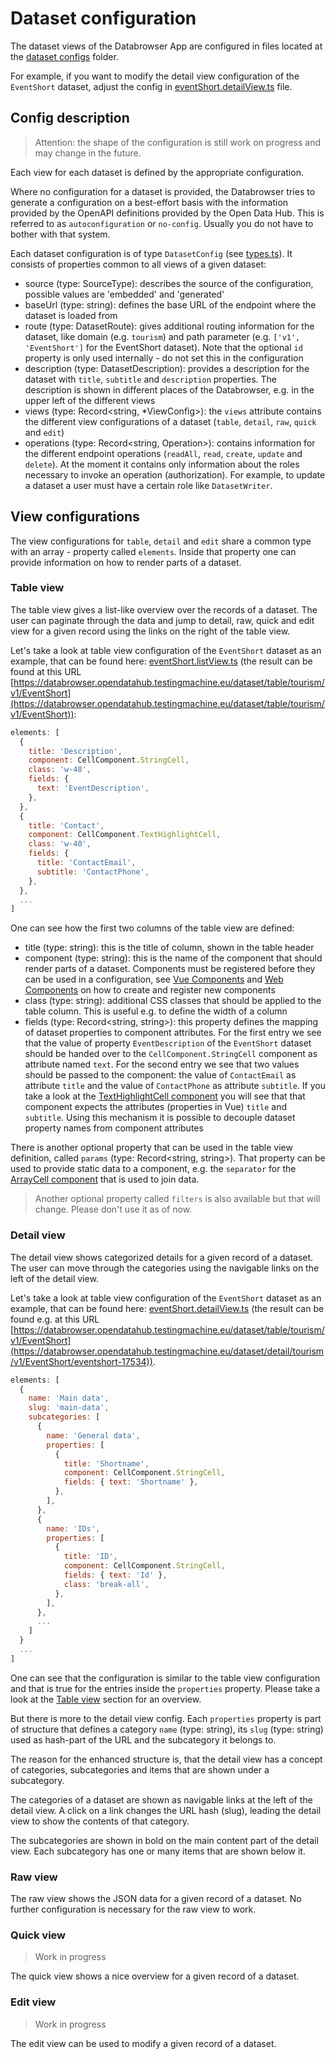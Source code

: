 # Dataset configuration

The dataset views of the Databrowser App are configured in files located at the [dataset configs](../../databrowser/src/config) folder.

For example, if you want to modify the detail view configuration of the `EventShort` dataset, adjust the config in [eventShort.detailView.ts](../../databrowser/src/config/tourism/eventShort/eventShort.detailView.ts) file.

## Config description

> Attention: the shape of the configuration is still work on progress and may change in the future.

Each view for each dataset is defined by the appropriate configuration.

Where no configuration for a dataset is provided, the Databrowser tries to generate a configuration on a best-effort basis with the information provided by the OpenAPI definitions provided by the Open Data Hub. This is referred to as `autoconfiguration` or `no-config`. Usually you do not have to bother with that system.

Each dataset configuration is of type `DatasetConfig` (see [types.ts](../../databrowser/src/domain/datasetConfig/types.ts)). It consists of properties common to all views of a given dataset:

- source (type: SourceType): describes the source of the configuration, possible values are 'embedded' and 'generated'
- baseUrl (type: string): defines the base URL of the endpoint where the dataset is loaded from
- route (type: DatasetRoute): gives additional routing information for the dataset, like domain (e.g. `tourism`) and path parameter (e.g. `['v1', 'EventShort']` for the EventShort dataset). Note that the optional `id` property is only used internally - do not set this in the configuration
- description (type: DatasetDescription): provides a description for the dataset with `title`, `subtitle` and `description` properties. The description is shown in different places of the Databrowser, e.g. in the upper left of the different views
- views (type: Record<string, *ViewConfig>): the `views` attribute contains the different view configurations of a dataset (`table`, `detail`, `raw`, `quick` and `edit`)
- operations (type: Record<string, Operation>): contains information for the different endpoint operations (`readAll`, `read`, `create`, `update` and `delete`). At the moment it contains only information about the roles necessary to invoke an operation (authorization). For example, to update a dataset a user must have a certain role like `DatasetWriter`.

## View configurations

The view configurations for `table`, `detail` and `edit` share a common type with an array - property called `elements`. Inside that property one can provide information on how to render parts of a dataset.

### Table view

The table view gives a list-like overview over the records of a dataset. The user can paginate through the data and jump to detail, raw, quick and edit view for a given record using the links on the right of the table view.

Let's take a look at table view configuration of the  `EventShort` dataset as an example, that can be found here: [eventShort.listView.ts](../../databrowser/src/config/tourism/eventShort/eventShort.listView.ts) (the result can be found at this URL [https://databrowser.opendatahub.testingmachine.eu/dataset/table/tourism/v1/EventShort](https://databrowser.opendatahub.testingmachine.eu/dataset/table/tourism/v1/EventShort)):

```javascript
elements: [
  {
    title: 'Description',
    component: CellComponent.StringCell,
    class: 'w-48',
    fields: {
      text: 'EventDescription',
    },
  },
  {
    title: 'Contact',
    component: CellComponent.TextHighlightCell,
    class: 'w-40',
    fields: {
      title: 'ContactEmail',
      subtitle: 'ContactPhone',
    },
  },
  ...
]
```

One can see how the first two columns of the table view are defined:

- title (type: string): this is the title of column, shown in the table header
- component (type: string): this is the name of the component that should render parts of a dataset. Components must be registered before they can be used in a configuration, see [Vue Components](./vue-components.md) and [Web Components](./web-components.md) on how to create and register new components
- class (type: string): additional CSS classes that should be applied to the table column. This is useful e.g. to define the width of a column
- fields (type: Record<string, string>): this property defines the mapping of dataset properties to component attributes. For the first entry we see that the value of property `EventDescription` of the `EventShort` dataset should be handed over to the `CellComponent.StringCell` component as attribute named `text`. For the second entry we see that two values should be passed to the component: the value of `ContactEmail` as attribute `title` and the value of `ContactPhone` as attribute `subtitle`. If you take a look at the [TextHighlightCell component](../../databrowser/src/domain/cellComponents/components/cells/textHighlightCell/TextHighlightCell.vue) you will see that that component expects the attributes (properties in Vue) `title` and `subtitle`. Using this mechanism it is possible to decouple dataset property names from component attributes

There is another optional property that can be used in the table view definition, called `params` (type: Record<string, string>). That property can be used to provide static data to a component, e.g. the `separator` for the [ArrayCell component](../../databrowser/src/domain/cellComponents/components/cells/arrayCell/ArrayCell.vue) that is used to join data.

> Another optional property called `filters` is also available but that will change. Please don't use it as of now.

### Detail view

The detail view shows categorized details for a given record of a dataset. The user can move through the categories using the navigable links on the left of the detail view.

Let's take a look at table view configuration of the `EventShort` dataset as an example, that can be found here: [eventShort.detailView.ts](../../databrowser/src/config/tourism/eventShort/eventShort.detailView.ts) (the result can be found e.g. at this URL [https://databrowser.opendatahub.testingmachine.eu/dataset/table/tourism/v1/EventShort](https://databrowser.opendatahub.testingmachine.eu/dataset/detail/tourism/v1/EventShort/eventshort-17534)).

```javascript
elements: [
  {
    name: 'Main data',
    slug: 'main-data',
    subcategories: [
      {
        name: 'General data',
        properties: [
          {
            title: 'Shortname',
            component: CellComponent.StringCell,
            fields: { text: 'Shortname' },
          },
        ],
      },
      {
        name: 'IDs',
        properties: [
          {
            title: 'ID',
            component: CellComponent.StringCell,
            fields: { text: 'Id' },
            class: 'break-all',
          },
        ],
      },
      ...
    ]
  }
  ...
]
```

One can see that the configuration is similar to the table view configuration and that is true for the entries inside the `properties` property. Please take a look at the [Table view](#table-view) section for an overview.

But there is more to the detail view config. Each `properties` property is part of structure that defines a category `name` (type: string), its `slug` (type: string) used as hash-part of the URL and the subcategory it belongs to.

The reason for the enhanced structure is, that the detail view has a concept of categories, subcategories and items that are shown under a subcategory.

The categories of a dataset are shown as navigable links at the left of the detail view. A click on a link changes the URL hash (slug), leading the detail view to show the contents of that category.

The subcategories are shown in bold on the main content part of the detail view. Each subcategory has one or many items that are shown below it.

### Raw view

The raw view shows the JSON data for a given record of a dataset. No further configuration is necessary for the raw view to work.

### Quick view

> Work in progress

The quick view shows a nice overview for a given record of a dataset.

### Edit view

> Work in progress

The edit view can be used to modify a given record of a dataset. 

